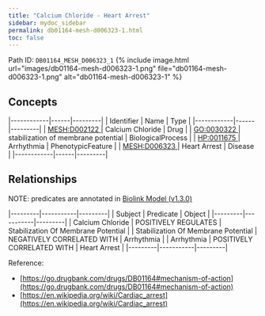 ```yaml
---
title: "Calcium Chloride - Heart Arrest"
sidebar: mydoc_sidebar
permalink: db01164-mesh-d006323-1.html
toc: false 
---
```



Path ID: `DB01164_MESH_D006323_1`
{% include image.html url="images/db01164-mesh-d006323-1.png" file="db01164-mesh-d006323-1.png" alt="db01164-mesh-d006323-1" %}

## Concepts

|------------|------|---------|
| Identifier | Name | Type    |
|------------|------|---------|
| <a href="https://identifiers.org/MESH:D002122">MESH:D002122 </a> | Calcium Chloride | Drug |
| <a href="https://identifiers.org/GO:0030322">GO:0030322 </a> | stabilization of membrane potential | BiologicalProcess |
| <a href="https://identifiers.org/HP:0011675">HP:0011675 </a> | Arrhythmia | PhenotypicFeature |
| <a href="https://identifiers.org/MESH:D006323">MESH:D006323 </a> | Heart Arrest | Disease |
|------------|------|---------|

## Relationships


NOTE: predicates are annotated in <a href="https://github.com/biolink/biolink-model/releases/tag/v1.3.0">Biolink Model (v1.3.0)</a>

|---------|-----------|---------|
| Subject | Predicate | Object  |
|---------|-----------|---------|
| Calcium Chloride | POSITIVELY REGULATES | Stabilization Of Membrane Potential |
| Stabilization Of Membrane Potential | NEGATIVELY CORRELATED WITH | Arrhythmia |
| Arrhythmia | POSITIVELY CORRELATED WITH | Heart Arrest |
|---------|-----------|---------|

Reference: 
  - [https://go.drugbank.com/drugs/DB01164#mechanism-of-action](https://go.drugbank.com/drugs/DB01164#mechanism-of-action)
  - [https://en.wikipedia.org/wiki/Cardiac_arrest](https://en.wikipedia.org/wiki/Cardiac_arrest)

